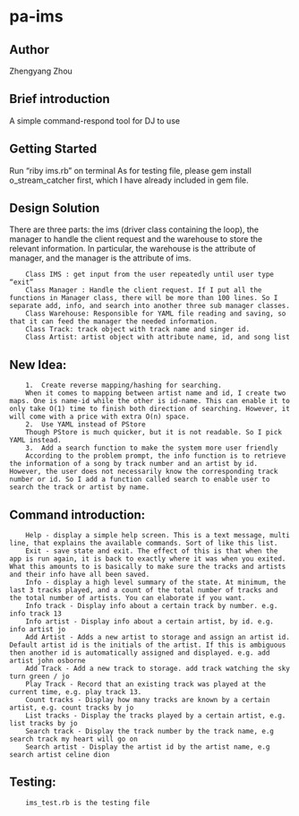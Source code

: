 # pa-ims

## Author
Zhengyang Zhou


## Brief introduction
A simple command-respond tool for DJ to use

## Getting Started
Run “riby ims.rb” on terminal
As for testing file, please gem install o_stream_catcher first, which I have already included in gem file.

## Design Solution
There are three parts: the ims (driver class containing the loop), the manager to handle the client request and the warehouse to store the relevant information. In particular, the warehouse is the attribute of manager, and the manager is the attribute of ims.

        Class IMS : get input from the user repeatedly until user type “exit”
        Class Manager : Handle the client request. If I put all the functions in Manager class, there will be more than 100 lines. So I separate add, info, and search into another three sub manager classes.
        Class Warehouse: Responsible for YAML file reading and saving, so that it can feed the manager the needed information.
        Class Track: track object with track name and singer id.
        Class Artist: artist object with attribute name, id, and song list

## New Idea:
        1.	Create reverse mapping/hashing for searching.
        When it comes to mapping between artist name and id, I create two maps. One is name-id while the other is id-name. This can enable it to only take O(1) time to finish both direction of searching. However, it will come with a price with extra O(n) space.
        2.	Use YAML instead of PStore
        Though PStore is much quicker, but it is not readable. So I pick YAML instead.
        3.	Add a search function to make the system more user friendly
        According to the problem prompt, the info function is to retrieve the information of a song by track number and an artist by id. However, the user does not necessarily know the corresponding track number or id. So I add a function called search to enable user to search the track or artist by name.

## Command introduction:
        Help - display a simple help screen. This is a text message, multi line, that explains the available commands. Sort of like this list.
        Exit - save state and exit. The effect of this is that when the app is run again, it is back to exactly where it was when you exited. What this amounts to is basically to make sure the tracks and artists and their info have all been saved.
        Info - display a high level summary of the state. At minimum, the last 3 tracks played, and a count of the total number of tracks and the total number of artists. You can elaborate if you want.
        Info track - Display info about a certain track by number. e.g. info track 13
        Info artist - Display info about a certain artist, by id. e.g. info artist jo
        Add Artist - Adds a new artist to storage and assign an artist id. Default artist id is the initials of the artist. If this is ambiguous then another id is automatically assigned and displayed. e.g. add artist john osborne
        Add Track - Add a new track to storage. add track watching the sky turn green / jo
        Play Track - Record that an existing track was played at the current time, e.g. play track 13.
        Count tracks - Display how many tracks are known by a certain artist, e.g. count tracks by jo
        List tracks - Display the tracks played by a certain artist, e.g. list tracks by jo
        Search track - Display the track number by the track name, e.g search track my heart will go on
        Search artist - Display the artist id by the artist name, e.g search artist celine dion

## Testing:
        ims_test.rb is the testing file


